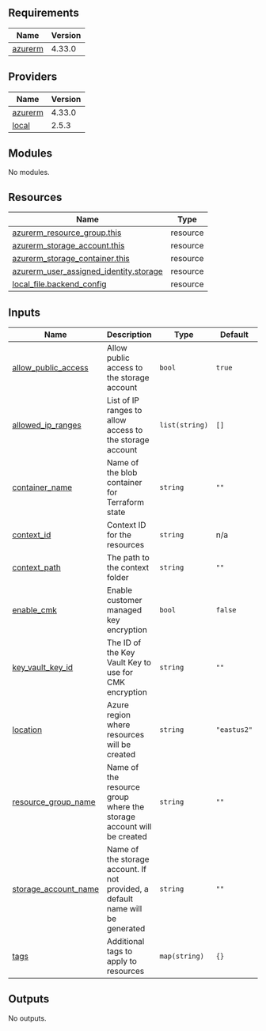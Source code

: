 <!-- BEGIN_TF_DOCS -->
## Requirements

| Name | Version |
|------|---------|
| <a name="requirement_azurerm"></a> [azurerm](#requirement\_azurerm) | 4.33.0 |

## Providers

| Name | Version |
|------|---------|
| <a name="provider_azurerm"></a> [azurerm](#provider\_azurerm) | 4.33.0 |
| <a name="provider_local"></a> [local](#provider\_local) | 2.5.3 |

## Modules

No modules.

## Resources

| Name | Type |
|------|------|
| [azurerm_resource_group.this](https://registry.terraform.io/providers/hashicorp/azurerm/4.33.0/docs/resources/resource_group) | resource |
| [azurerm_storage_account.this](https://registry.terraform.io/providers/hashicorp/azurerm/4.33.0/docs/resources/storage_account) | resource |
| [azurerm_storage_container.this](https://registry.terraform.io/providers/hashicorp/azurerm/4.33.0/docs/resources/storage_container) | resource |
| [azurerm_user_assigned_identity.storage](https://registry.terraform.io/providers/hashicorp/azurerm/4.33.0/docs/resources/user_assigned_identity) | resource |
| [local_file.backend_config](https://registry.terraform.io/providers/hashicorp/local/latest/docs/resources/file) | resource |

## Inputs

| Name | Description | Type | Default | Required |
|------|-------------|------|---------|:--------:|
| <a name="input_allow_public_access"></a> [allow\_public\_access](#input\_allow\_public\_access) | Allow public access to the storage account | `bool` | `true` | no |
| <a name="input_allowed_ip_ranges"></a> [allowed\_ip\_ranges](#input\_allowed\_ip\_ranges) | List of IP ranges to allow access to the storage account | `list(string)` | `[]` | no |
| <a name="input_container_name"></a> [container\_name](#input\_container\_name) | Name of the blob container for Terraform state | `string` | `""` | no |
| <a name="input_context_id"></a> [context\_id](#input\_context\_id) | Context ID for the resources | `string` | n/a | yes |
| <a name="input_context_path"></a> [context\_path](#input\_context\_path) | The path to the context folder | `string` | `""` | no |
| <a name="input_enable_cmk"></a> [enable\_cmk](#input\_enable\_cmk) | Enable customer managed key encryption | `bool` | `false` | no |
| <a name="input_key_vault_key_id"></a> [key\_vault\_key\_id](#input\_key\_vault\_key\_id) | The ID of the Key Vault Key to use for CMK encryption | `string` | `""` | no |
| <a name="input_location"></a> [location](#input\_location) | Azure region where resources will be created | `string` | `"eastus2"` | no |
| <a name="input_resource_group_name"></a> [resource\_group\_name](#input\_resource\_group\_name) | Name of the resource group where the storage account will be created | `string` | `""` | no |
| <a name="input_storage_account_name"></a> [storage\_account\_name](#input\_storage\_account\_name) | Name of the storage account. If not provided, a default name will be generated | `string` | `""` | no |
| <a name="input_tags"></a> [tags](#input\_tags) | Additional tags to apply to resources | `map(string)` | `{}` | no |

## Outputs

No outputs.
<!-- END_TF_DOCS -->